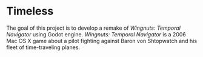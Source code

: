 # Timeless
The goal of this project is to develop a remake of *Wingnuts: Temporal Navigator* using Godot engine. *Wingnuts: Temporal Navigator* is a 2006 Mac OS X game about a pilot fighting against Baron von Shtopwatch and his fleet of time-traveling planes.
